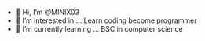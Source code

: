 - 👋 Hi, I’m @MINIX03
- 👀 I’m interested in ... Learn coding become programmer 
- 🌱 I’m currently learning ... BSC in computer science

<!---
MINIX03/MINIX03 is a ✨ special ✨ repository because its `README.md` (this file) appears on your GitHub profile.
You can click the Preview link to take a look at your changes.
--->
